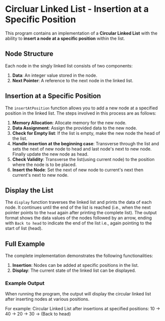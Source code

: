 # Circluar Linked List - Insertion at a Specific Position

This program contains an implementation of a **Circular Linked List** with the ability to **insert a node at a specific position** within the list.

## Node Structure

Each node in the singly linked list consists of two components:
1. **Data**: An integer value stored in the node.
2. **Next Pointer**: A reference to the next node in the linked list.

## Insertion at a Specific Position

The `insertAtPosition` function allows you to add a new node at a specified position in the linked list. The steps involved in this process are as follows:

1. **Memory Allocation**: Allocate memory for the new node.
2. **Data Assignment**: Assign the provided data to the new node.
3. **Check for Empty list**: If the list is empty, make the new node the head of the list.
4. **Handle insertion at the beginning case**: Transverse through the list and sets the next of new node to head and last node's next to new node. Finally update the new node as head.
5. **Check Validity**: Transverse the list(using current node) to the position where the node is to be placed.
6. **Insert the Node**: Set the next of new node to current's next then current's next to new node.

## Display the List

The `display` function traverses the linked list and prints the data of each node. It continues until the end of the list is reached (i.e., when the next pointer points to the `head` again after printing the complete list). The output format shows the data values of the nodes followed by an arrow, ending with `Back to head` to indicate the end of the list i.e., again pointing to the start of list (head).

## Full Example

The complete implementation demonstrates the following functionalities:
1. **Insertion**: Nodes can be added at specific positions in the list.
2. **Display**: The current state of the linked list can be displayed.

### Example Output

When running the program, the output will display the circular linked list after inserting nodes at various positions. 

For example: 
Circular Linked List after insertions at specified positions:
10 -> 40 -> 20 -> 30 -> (Back to head)
